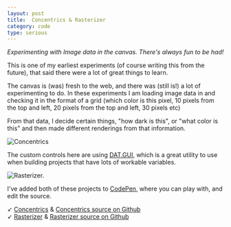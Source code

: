 ```yaml
---
layout: post
title:  Concentrics & Rasterizer
category: code
type: serious
---
```


*Experimenting with Image data in the canvas. There's always fun to be had!*

This is one of my earliest experiments (of course writing this from the future), that said there were a lot of great things to learn.

The canvas is (was) fresh to the web, and there was (still is!) a lot of experimenting to do. In these experiments I am loading image data in and checking it in the format of a grid (which color is this pixel, 10 pixels from the top and left, 20 pixels from the top and left, 30 pixels etc)

From that data, I decide certain things, "how dark is this", or "what color is this" and then made different renderings from that information. 

![Concentrics]({{site.url}}/images/concentrics-1.png)

The custom controls here are using [DAT.GUI](http://workshop.chromeexperiments.com/examples/gui/#1--Basic-Usage), which is a great utility to use when building projects that have lots of workable variables.

![Rasterizer.]({{site.url}}/images/rasterizer-1.png)

I've added both of these projects to [CodePen](https://codpen.io/tholman), where you can play with, and edit the source.

➶ [Concentrics](http://tholman.com/concentrics) & [Concentrics source on Github](https://github.com/tholman/concentrics)<br>
➶ [Rasterizer](http://tholman.com/rasterizer) & [Rasterizer source on Github](https://github.com/tholman/rasterizer)
